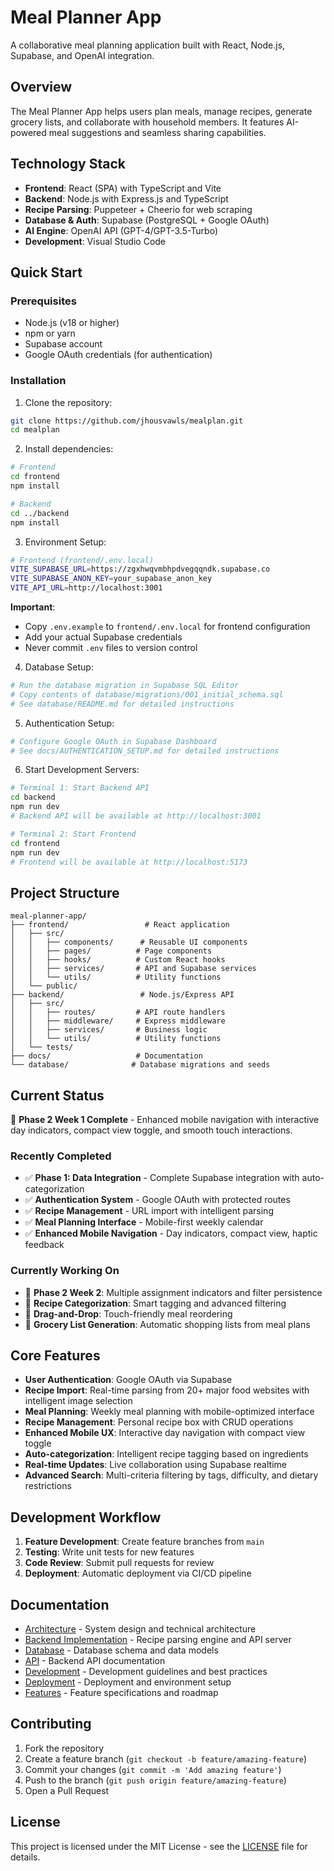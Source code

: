 # Meal Planner App

A collaborative meal planning application built with React, Node.js, Supabase, and OpenAI integration.

## Overview

The Meal Planner App helps users plan meals, manage recipes, generate grocery lists, and collaborate with household members. It features AI-powered meal suggestions and seamless sharing capabilities.

## Technology Stack

- **Frontend**: React (SPA) with TypeScript and Vite
- **Backend**: Node.js with Express.js and TypeScript
- **Recipe Parsing**: Puppeteer + Cheerio for web scraping
- **Database & Auth**: Supabase (PostgreSQL + Google OAuth)
- **AI Engine**: OpenAI API (GPT-4/GPT-3.5-Turbo)
- **Development**: Visual Studio Code

## Quick Start

### Prerequisites

- Node.js (v18 or higher)
- npm or yarn
- Supabase account
- Google OAuth credentials (for authentication)

### Installation

1. Clone the repository:
```bash
git clone https://github.com/jhousvawls/mealplan.git
cd mealplan
```

2. Install dependencies:
```bash
# Frontend
cd frontend
npm install

# Backend
cd ../backend
npm install
```

3. Environment Setup:
```bash
# Frontend (frontend/.env.local)
VITE_SUPABASE_URL=https://zgxhwqvmbhpdvegqqndk.supabase.co
VITE_SUPABASE_ANON_KEY=your_supabase_anon_key
VITE_API_URL=http://localhost:3001
```

**Important**: 
- Copy `.env.example` to `frontend/.env.local` for frontend configuration
- Add your actual Supabase credentials
- Never commit `.env` files to version control

4. Database Setup:
```bash
# Run the database migration in Supabase SQL Editor
# Copy contents of database/migrations/001_initial_schema.sql
# See database/README.md for detailed instructions
```

5. Authentication Setup:
```bash
# Configure Google OAuth in Supabase Dashboard
# See docs/AUTHENTICATION_SETUP.md for detailed instructions
```

6. Start Development Servers:
```bash
# Terminal 1: Start Backend API
cd backend
npm run dev
# Backend API will be available at http://localhost:3001

# Terminal 2: Start Frontend
cd frontend
npm run dev
# Frontend will be available at http://localhost:5173
```

## Project Structure

```
meal-planner-app/
├── frontend/                 # React application
│   ├── src/
│   │   ├── components/      # Reusable UI components
│   │   ├── pages/          # Page components
│   │   ├── hooks/          # Custom React hooks
│   │   ├── services/       # API and Supabase services
│   │   └── utils/          # Utility functions
│   └── public/
├── backend/                 # Node.js/Express API
│   ├── src/
│   │   ├── routes/         # API route handlers
│   │   ├── middleware/     # Express middleware
│   │   ├── services/       # Business logic
│   │   └── utils/          # Utility functions
│   └── tests/
├── docs/                   # Documentation
└── database/              # Database migrations and seeds
```

## Current Status

🚀 **Phase 2 Week 1 Complete** - Enhanced mobile navigation with interactive day indicators, compact view toggle, and smooth touch interactions.

### Recently Completed
- ✅ **Phase 1: Data Integration** - Complete Supabase integration with auto-categorization
- ✅ **Authentication System** - Google OAuth with protected routes
- ✅ **Recipe Management** - URL import with intelligent parsing
- ✅ **Meal Planning Interface** - Mobile-first weekly calendar
- ✅ **Enhanced Mobile Navigation** - Day indicators, compact view, haptic feedback

### Currently Working On
- 🔄 **Phase 2 Week 2**: Multiple assignment indicators and filter persistence
- 🔄 **Recipe Categorization**: Smart tagging and advanced filtering
- 🔄 **Drag-and-Drop**: Touch-friendly meal reordering
- 🔄 **Grocery List Generation**: Automatic shopping lists from meal plans

## Core Features

- **User Authentication**: Google OAuth via Supabase
- **Recipe Import**: Real-time parsing from 20+ major food websites with intelligent image selection
- **Meal Planning**: Weekly meal planning with mobile-optimized interface
- **Recipe Management**: Personal recipe box with CRUD operations
- **Enhanced Mobile UX**: Interactive day navigation with compact view toggle
- **Auto-categorization**: Intelligent recipe tagging based on ingredients
- **Real-time Updates**: Live collaboration using Supabase realtime
- **Advanced Search**: Multi-criteria filtering by tags, difficulty, and dietary restrictions

## Development Workflow

1. **Feature Development**: Create feature branches from `main`
2. **Testing**: Write unit tests for new features
3. **Code Review**: Submit pull requests for review
4. **Deployment**: Automatic deployment via CI/CD pipeline

## Documentation

- [Architecture](./docs/ARCHITECTURE.md) - System design and technical architecture
- [Backend Implementation](./docs/BACKEND_IMPLEMENTATION.md) - Recipe parsing engine and API server
- [Database](./docs/DATABASE.md) - Database schema and data models
- [API](./docs/API.md) - Backend API documentation
- [Development](./docs/DEVELOPMENT.md) - Development guidelines and best practices
- [Deployment](./docs/DEPLOYMENT.md) - Deployment and environment setup
- [Features](./docs/FEATURES.md) - Feature specifications and roadmap

## Contributing

1. Fork the repository
2. Create a feature branch (`git checkout -b feature/amazing-feature`)
3. Commit your changes (`git commit -m 'Add amazing feature'`)
4. Push to the branch (`git push origin feature/amazing-feature`)
5. Open a Pull Request

## License

This project is licensed under the MIT License - see the [LICENSE](LICENSE) file for details.
